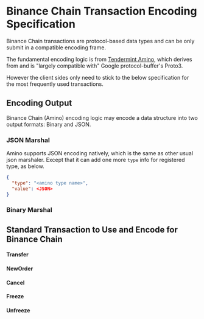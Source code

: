 # Binance Chain Transaction Encoding Specification

Binance Chain transactions are protocol-based data types and can be only submit in a compatible encoding frame.

The fundamental encoding logic is from [Tendermint Amino](https://github.com/tendermint/go-amino), which derives from and is "largely compatible with" Google protocol-buffer's Proto3. 

However the client sides only need to stick to the below specification for the most frequently used transactions.

## Encoding Output

Binance Chain (Amino) encoding logic may encode a data structure into two output formats: Binary and JSON.

### JSON Marshal
Amino supports JSON encoding natively, which is the same as other usual json marshaler. Except that it can add one more `type` info for registered type, as below.

```json
{
  "type": "<amino type name>",
  "value": <JSON>
}

```
### Binary Marshal


## Standard Transaction to Use and Encode for Binance Chain


#### Transfer

#### NewOrder

#### Cancel

#### Freeze

#### Unfreeze


